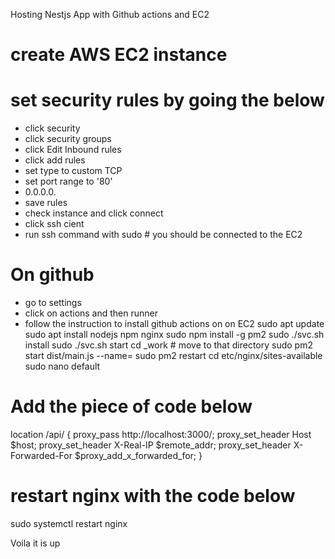 Hosting Nestjs App with Github actions and EC2

# create AWS EC2 instance

# set security rules by going the below

- click security
- click security groups
- click Edit Inbound rules
- click add rules
- set type to custom TCP
- set port range to '80'
- 0.0.0.0.
- save rules
- check instance and click connect
- click ssh cient
- run ssh command with sudo # you should be connected to the EC2

# On github

- go to settings
- click on actions and then runner
- follow the instruction to install github actions on on EC2
  sudo apt update
  sudo apt install nodejs npm nginx
  sudo npm install -g pm2
  sudo ./svc.sh install
  sudo ./svc.sh start
  cd \_work # move to that directory
  sudo pm2 start dist/main.js --name=<app-name>
  sudo pm2 restart <app-name>
  cd etc/nginx/sites-available
  sudo nano default

# Add the piece of code below

location /api/ {
proxy_pass http://localhost:3000/;
proxy_set_header Host $host;
proxy_set_header X-Real-IP $remote_addr;
proxy_set_header X-Forwarded-For $proxy_add_x_forwarded_for;
}

# restart nginx with the code below

sudo systemctl restart nginx

Voila it is up
